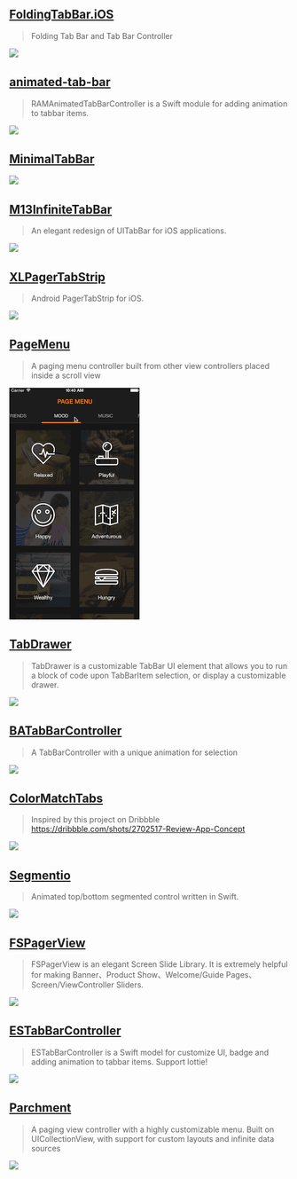 [FoldingTabBar.iOS](https://github.com/Yalantis/FoldingTabBar.iOS)
--
> Folding Tab Bar and Tab Bar Controller

![](https://camo.githubusercontent.com/e09bb8fc50adba318c9f22174d1751c566f69530/68747470733a2f2f6431337961637572716a676172612e636c6f756466726f6e742e6e65742f75736572732f3439353739322f73637265656e73686f74732f323030333337362f7461625f6261725f616e696d6174696f6e5f66696e2d30322e676966)

[animated-tab-bar](https://github.com/Ramotion/animated-tab-bar)
--
> RAMAnimatedTabBarController is a Swift module for adding animation to tabbar items.

![](https://github.com/Ramotion/animated-tab-bar/raw/master/Screenshots/tab-bar-icons-iphone-ramotion-animation-interface-design.gif)

[MinimalTabBar](https://github.com/jamesdunay/MinimalTabBar)
--
> 

![](https://camo.githubusercontent.com/84593bcf2fd6ecfc4858935b7c64dd94a13c8afe/687474703a2f2f692e696d6775722e636f6d2f6f66376a76326a2e676966)

[M13InfiniteTabBar](https://github.com/Marxon13/M13InfiniteTabBar)
--
> An elegant redesign of UITabBar for iOS applications.

![](https://camo.githubusercontent.com/bcbc122539033dc7e729028bde30688ac7303c08/68747470733a2f2f7261772e6769746875622e636f6d2f4d6172786f6e31332f4d3133496e66696e6974655461624261722f6d61737465722f526561646d655265736f75726365732f546170546f4368616e67652e676966)

[XLPagerTabStrip](https://github.com/xmartlabs/XLPagerTabStrip)
--
> Android PagerTabStrip for iOS.

![](https://github.com/xmartlabs/XLPagerTabStrip/raw/master/Example/barButton.gif)

[PageMenu](https://github.com/HighBay/PageMenu)
--
> A paging menu controller built from other view controllers placed inside a scroll view

![](https://raw.githubusercontent.com/uacaps/ResourceRepo/master/PageMenu/PageMenuDemo.gif)

[TabDrawer](https://github.com/winslowdibona/TabDrawer)
--
> TabDrawer is a customizable TabBar UI element that allows you to run a block of code upon TabBarItem selection, or display a customizable drawer.

![](https://github.com/winslowdibona/TabDrawer/raw/master/OptionsExample.gif)

[BATabBarController](https://github.com/antiguab/BATabBarController)
--
> A TabBarController with a unique animation for selection

![](https://raw.githubusercontent.com/antiguab/BATabBarController/master/readmeAssets/gif2.gif)

[ColorMatchTabs](https://github.com/Yalantis/ColorMatchTabs)
--
> Inspired by this project on Dribbble https://dribbble.com/shots/2702517-Review-App-Concept

![](https://github.com/Yalantis/ColorMatchTabs/raw/master/Resources/preview.gif)

[Segmentio](https://github.com/Yalantis/Segmentio)
--
> Animated top/bottom segmented control written in Swift.

![](https://github.com/Yalantis/Segmentio/raw/master/Assets/animation.gif)

[FSPagerView](https://github.com/WenchaoD/FSPagerView)
--
> FSPagerView is an elegant Screen Slide Library. It is extremely helpful for making Banner、Product Show、Welcome/Guide Pages、Screen/ViewController Sliders.

![](https://cloud.githubusercontent.com/assets/5186464/22688057/9003d880-ed65-11e6-882e-4587c97c8878.gif)

[ESTabBarController](https://github.com/eggswift/ESTabBarController)
--
> ESTabBarController is a Swift model for customize UI, badge and adding animation to tabbar items. Support lottie!

![](https://github.com/eggswift/ESTabBarController/raw/master/Resources/LottieGif.gif)

## [Parchment](https://github.com/rechsteiner/Parchment)
> A paging view controller with a highly customizable menu. Built on UICollectionView, with support for custom layouts and infinite data sources

![](https://camo.githubusercontent.com/c04daaad3c566f7f1a34a9c67cce51fe751ddf27/68747470733a2f2f73332d75732d776573742d312e616d617a6f6e6177732e636f6d2f70617263686d656e742d73776966742f70617263686d656e742d756e73706c6173682e676966)
